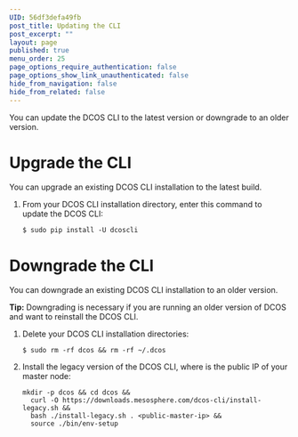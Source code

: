 ```yaml
---
UID: 56df3defa49fb
post_title: Updating the CLI
post_excerpt: ""
layout: page
published: true
menu_order: 25
page_options_require_authentication: false
page_options_show_link_unauthenticated: false
hide_from_navigation: false
hide_from_related: false
---
```

<p>You can update the DCOS CLI to the latest version or downgrade to an older version.</p>

<h1>Upgrade the CLI</h1>

<p>You can upgrade an existing DCOS CLI installation to the latest build.</p>

<ol>
<li><p>From your DCOS CLI installation directory, enter this command to update the DCOS CLI:</p>

<pre><code>$ sudo pip install -U dcoscli
</code></pre></li>
</ol>

<h1>Downgrade the CLI</h1>

<p>You can downgrade an existing DCOS CLI installation to an older version.</p>

<p><strong>Tip:</strong> Downgrading is necessary if you are running an older version of DCOS and want to reinstall the DCOS CLI.</p>

<ol>
<li><p>Delete your DCOS CLI installation directories:</p>

<pre><code>$ sudo rm -rf dcos &amp;&amp; rm -rf ~/.dcos
</code></pre></li>
<li><p>Install the legacy version of the DCOS CLI, where is the public IP of your master node:</p>

<pre><code>mkdir -p dcos &amp;&amp; cd dcos &amp;&amp; 
  curl -O https://downloads.mesosphere.com/dcos-cli/install-legacy.sh &amp;&amp; 
  bash ./install-legacy.sh . &lt;public-master-ip&gt; &amp;&amp; 
  source ./bin/env-setup
</code></pre></li>
</ol>